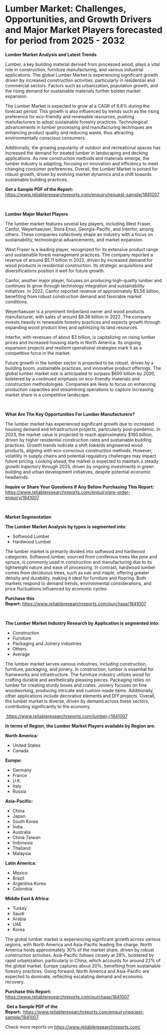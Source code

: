 <p><h1>Lumber Market: Challenges, Opportunities, and Growth Drivers and Major Market Players forecasted for period from 2025 - 2032</h1></p><p><strong>Lumber Market Analysis and Latest Trends</strong></p>
<p><p>Lumber, a key building material derived from processed wood, plays a vital role in construction, furniture manufacturing, and various industrial applications. The global Lumber Market is experiencing significant growth driven by increased construction activities, particularly in residential and commercial sectors. Factors such as urbanization, population growth, and the rising demand for sustainable materials further bolster market expansion.</p><p>The Lumber Market is expected to grow at a CAGR of 6.6% during the forecast period. This growth is also influenced by trends such as the rising preference for eco-friendly and renewable resources, pushing manufacturers to adopt sustainable forestry practices. Technological advancements in lumber processing and manufacturing techniques are enhancing product quality and reducing waste, thus attracting environmentally conscious consumers.</p><p>Additionally, the growing popularity of outdoor and recreational spaces has increased the demand for treated lumber in landscaping and decking applications. As new construction methods and materials emerge, the lumber industry is adapting, focusing on innovation and efficiency to meet changing consumer preferences. Overall, the Lumber Market is poised for robust growth, driven by evolving market dynamics and a shift towards sustainable building practices.</p></p>
<p><strong>Get a Sample PDF of the Report:&nbsp;</strong> <a href="https://www.reliableresearchreports.com/enquiry/request-sample/1841007?utm_campaign=3446&utm_medium=2&utm_source=Github&utm_content=ia&utm_term=01042025&utm_id=lumber">https://www.reliableresearchreports.com/enquiry/request-sample/1841007</a></p>
<p>&nbsp;</p>
<p><strong>Lumber Major Market Players</strong></p>
<p><p>The lumber market features several key players, including West Fraser, Canfor, Weyerhaeuser, Stora Enso, Georgia-Pacific, and Interfor, among others. These companies collectively shape an industry with a focus on sustainability, technological advancements, and market expansion.</p><p>West Fraser is a leading player, recognized for its extensive product range and sustainable forest management practices. The company reported a revenue of around $5.11 billion in 2022, driven by increased demand for wood products in residential construction. Its strategic acquisitions and diversifications position it well for future growth.</p><p>Canfor, another major player, focuses on producing high-quality lumber and continues to grow through technology integration and sustainability initiatives. In 2022, Canfor reported revenue of approximately $5.56 billion, benefiting from robust construction demand and favorable market conditions.</p><p>Weyerhaeuser is a prominent timberland owner and wood products manufacturer, with sales of around $8.36 billion in 2022. The company invests heavily in renewable forestry practices and expects growth through expanding wood product lines and optimizing its land resources.</p><p>Interfor, with revenues of about $3 billion, is capitalizing on rising lumber prices and increased housing starts in North America. Its ongoing expansion projects and resilient operational strategies mark it as a competitive force in the market.</p><p>Future growth in the lumber sector is projected to be robust, driven by a building boom, sustainable practices, and innovative product offerings. The global lumber market size is anticipated to surpass $600 billion by 2030, bolstered by a continued emphasis on eco-friendly materials and construction methodologies. Companies are likely to focus on enhancing production capacities and streamlining operations to capture increasing market share in a competitive landscape.</p></p>
<p>&nbsp;</p>
<p><strong>What Are The Key Opportunities For Lumber Manufacturers?</strong></p>
<p><p>The lumber market has experienced significant growth due to increased housing demand and infrastructure projects, particularly post-pandemic. In 2023, the market value is projected to reach approximately $160 billion, driven by higher residential construction rates and sustainable building practices. Growth trends indicate a shift towards engineered wood products, aligning with eco-conscious construction methods. However, volatility in supply chains and potential regulatory challenges may impact future pricing. Looking ahead, the market is expected to maintain a steady growth trajectory through 2025, driven by ongoing investments in green building and urban development initiatives, despite potential economic headwinds.</p></p>
<p><strong>Inquire or Share Your Questions If Any Before Purchasing This Report:</strong> <a href="https://www.reliableresearchreports.com/enquiry/pre-order-enquiry/1841007?utm_campaign=3446&utm_medium=2&utm_source=Github&utm_content=ia&utm_term=01042025&utm_id=lumber">https://www.reliableresearchreports.com/enquiry/pre-order-enquiry/1841007</a></p>
<p>&nbsp;</p>
<p><strong>Market Segmentation</strong></p>
<p><strong>The Lumber Market Analysis by types is segmented into:</strong></p>
<p><ul><li>Softwood Lumber</li><li>Hardwood Lumber</li></ul></p>
<p><p>The lumber market is primarily divided into softwood and hardwood categories. Softwood lumber, sourced from coniferous trees like pine and spruce, is commonly used in construction and manufacturing due to its lightweight nature and ease of processing. In contrast, hardwood lumber comes from deciduous trees, such as oak and maple, offering greater density and durability, making it ideal for furniture and flooring. Both markets respond to demand trends, environmental considerations, and price fluctuations influenced by economic cycles.</p></p>
<p><strong>Purchase this Report:&nbsp;</strong><a href="https://www.reliableresearchreports.com/purchase/1841007?utm_campaign=3446&utm_medium=2&utm_source=Github&utm_content=ia&utm_term=01042025&utm_id=lumber">https://www.reliableresearchreports.com/purchase/1841007</a></p>
<p>&nbsp;</p>
<p><strong>The Lumber Market Industry Research by Application is segmented into:</strong></p>
<p><ul><li>Construction</li><li>Furniture</li><li>Packaging and Joinery industries</li><li>Others</li><li>Average</li></ul></p>
<p><p>The lumber market serves various industries, including construction, furniture, packaging, and joinery. In construction, lumber is essential for frameworks and infrastructure. The furniture industry utilizes wood for crafting durable and aesthetically pleasing pieces. Packaging relies on lumber for creating sturdy boxes and crates. Joinery focuses on fine woodworking, producing intricate and custom-made items. Additionally, other applications include decorative elements and DIY projects. Overall, the lumber market is diverse, driven by demand across these sectors, contributing significantly to the economy.</p></p>
<p><a href="https://www.reliableresearchreports.com/lumber-r1841007?utm_campaign=3446&utm_medium=2&utm_source=Github&utm_content=ia&utm_term=01042025&utm_id=lumber">&nbsp;https://www.reliableresearchreports.com/lumber-r1841007</a></p>
<p><strong>In terms of Region, the Lumber Market Players available by Region are:</strong></p>
<p>
    <p> <strong> North America: </strong>
        <ul>
            <li>United States</li>
            <li>Canada</li>
        </ul>
        </p> 
    <p> <strong> Europe: </strong>
        <ul>
            <li>Germany</li>
            <li>France</li>
            <li>U.K.</li>
            <li>Italy</li>
            <li>Russia</li>
        </ul>
        </p> 
    <p> <strong> Asia-Pacific: </strong>
        <ul>
            <li>China</li>
            <li>Japan</li>
            <li>South Korea</li>
            <li>India</li>
            <li>Australia</li>
            <li>China Taiwan</li>
            <li>Indonesia</li>
            <li>Thailand</li>
            <li>Malaysia</li>
        </ul>
        </p> 
    <p> <strong> Latin America: </strong>
        <ul>
            <li>Mexico</li>
            <li>Brazil</li>
            <li>Argentina Korea</li>
            <li>Colombia</li>
        </ul>
        </p> 
    <p> <strong> Middle East & Africa: </strong>
        <ul>
            <li>Turkey</li>
            <li>Saudi</li>
            <li>Arabia</li>
            <li>UAE</li>
            <li>Korea</li>
        </ul>
    </p>
    </p>
<p><p>The global lumber market is experiencing significant growth across various regions, with North America and Asia-Pacific leading the charge. North America holds approximately 30% of the market share, driven by robust construction activities. Asia-Pacific follows closely at 28%, bolstered by rapid urbanization, particularly in China, which accounts for around 22% of the global market. Europe captures about 20%, benefiting from sustainable forestry practices. Going forward, North America and Asia-Pacific are expected to dominate, reflecting escalating demand and economic recovery.</p></p>
<p><strong>Purchase this Report: </strong><a href="https://www.reliableresearchreports.com/purchase/1841007?utm_campaign=3446&utm_medium=2&utm_source=Github&utm_content=ia&utm_term=01042025&utm_id=lumber">https://www.reliableresearchreports.com/purchase/1841007</a></p>
<p>&nbsp;<strong>Get a Sample PDF of the Report:&nbsp;&nbsp;</strong><a href="https://www.reliableresearchreports.com/enquiry/request-sample/1841007?utm_campaign=3446&utm_medium=2&utm_source=Github&utm_content=ia&utm_term=01042025&utm_id=lumber">https://www.reliableresearchreports.com/enquiry/request-sample/1841007</a></p>
<p><strong></strong></p>
<p>Check more reports on <a href="https://www.reliableresearchreports.com/?utm_campaign=3446&utm_medium=2&utm_source=Github&utm_content=ia&utm_term=01042025&utm_id=lumber">https://www.reliableresearchreports.com/</a></p>